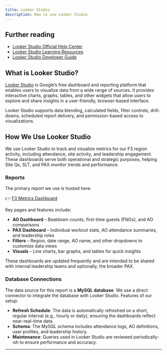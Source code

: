```yaml
---
title: Looker Studio
description: How to use Looker Studio
---
```


## Further reading

- [Looker Studio Official Help Center](https://support.google.com/looker-studio/)
- [Looker Studio Learning Resources](https://lookerstudio.google.com/learn/)
- [Looker Studio Developer Guide](https://developers.google.com/looker-studio)

## What is Looker Studio?

[Looker Studio](https://lookerstudio.google.com/) is Google’s free dashboard and reporting platform that enables users to visualize data from a wide range of sources. It provides interactive charts, graphs, tables, and other widgets that allow users to explore and share insights in a user-friendly, browser-based interface.

Looker Studio supports data blending, calculated fields, filter controls, drill-downs, scheduled report delivery, and permission-based access to visualizations.

## How We Use Looker Studio
We use Looker Studio to track and visualize metrics for our F3 region activity, including attendance, site activity, and leadership engagement. These dashboards serve both operational and strategic purposes, helping Site Qs, SLT, and PAX monitor trends and performance.

### Reports

The primary report we use is hosted here:

👉 [F3 Metrics Dashboard](https://lookerstudio.google.com/reporting/5e5bc2b0-6cef-4401-978e-386f09fee847)

Key pages and features include:
- **AO Dashboard** – Beatdown counts, first-time guests (FNGs), and AO comparisons
- **PAX Dashboard** – Individual workout stats, AO attendance summaries, and leadership roles
- **Filters** – Region, date range, AO name, and other dropdowns to customize data views
- **Visuals** – Line charts, bar graphs, and tables for quick insights

These dashboards are updated frequently and are intended to be shared with internal leadership teams and optionally, the broader PAX.

### Database Connections

The data source for this report is a **MySQL database**. We use a direct connector to integrate the database with Looker Studio. Features of our setup:

- **Refresh Schedule**: The data is automatically refreshed on a short, regular interval (e.g., hourly or daily), ensuring the dashboards reflect near-real-time data.
- **Schema**: The MySQL schema includes attendance logs, AO definitions, user profiles, and leadership history.
- **Maintenance**: Queries used in Looker Studio are reviewed periodically-ish to ensure performance and accuracy.

---


